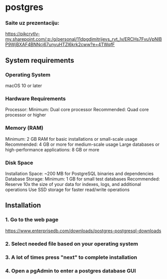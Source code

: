 # postgres

### Saite uz prezentaciju:
https://pikcrvtlv-my.sharepoint.com/:p:/g/personal/11dpgdimitrijevs_rvt_lv/ERCHs7FvuVpNlBP9WjBXAF4BNNcj67unyuHTZl6krk2cww?e=4TWqfF

## System requirements
### Operating System
macOS 10 or later

### Hardware Requirements
Processor: Minimum: Dual core processor
Recommended: Quad core processor or higher

### Memory (RAM)
Minimum: 2 GB RAM for basic installations or small-scale usage
Recommended: 4 GB or more for medium-scale usage
Large databases or high-performance applications: 8 GB or more

### Disk Space
Installation Space: ~200 MB for PostgreSQL binaries and dependencies
Database Storage: Minimum: 1 GB for small test databases
Recommended: Reserve 10x the size of your data for indexes, logs, and additional operations
Use SSD storage for faster read/write operations


## Installation
### 1. Go to the web page
https://www.enterprisedb.com/downloads/postgres-postgresql-downloads

### 2. Select needed file based on your operating system

### 3. A lot of times press "next" to complete installation

### 4. Open a pgAdmin to enter a postgres database GUI
